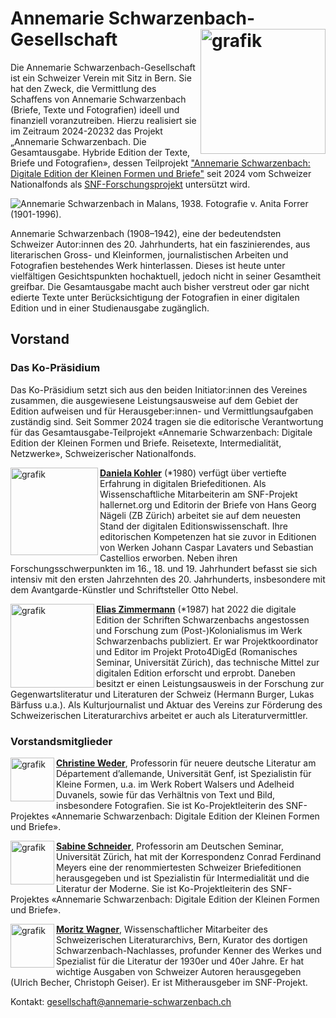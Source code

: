 <!-- Annemarie Schwarzenbach-Gesellschaft (work in progress) -->

# Annemarie Schwarzenbach-Gesellschaft <img align="right" img width="200" alt="grafik" src="https://github.com/user-attachments/assets/793a7718-004c-4a40-a60a-657a35585f05" /> 
Die Annemarie Schwarzenbach-Gesellschaft ist ein Schweizer Verein mit Sitz in Bern. Sie hat den Zweck, die Vermittlung des Schaffens von Annemarie Schwarzenbach (Briefe, Texte und Fotografien) ideell und finanziell voranzutreiben. Hierzu realisiert sie im Zeitraum  2024-20232 das Projekt „Annemarie Schwarzenbach. Die Gesamtausgabe. Hybride Edition der Texte, Briefe und Fotografien», dessen Teilprojekt ["Annemarie Schwarzenbach: Digitale Edition der Kleinen Formen und Briefe"](https://annemarie-schwarzenbach.ch) seit 2024 vom Schweizer Nationalfonds als [SNF-Forschungsprojekt](https://data.snf.ch/grants/grant/10000500) untersützt wird.  

![Annemarie Schwarzenbach in Malans, 1938. Fotografie v. Anita Forrer (1901-1996).](https://upload.wikimedia.org/wikipedia/commons/f/f8/SchwarzenbachForrer1938.jpg)

Annemarie Schwarzenbach (1908–1942), eine der bedeutendsten Schweizer Autor:innen des 20. Jahrhunderts, hat ein faszinierendes, aus literarischen Gross- und Kleinformen, journalistischen Arbeiten und Fotografien bestehendes Werk hinterlassen. Dieses ist heute unter vielfältigen Gesichtspunkten hochaktuell, jedoch nicht in seiner Gesamtheit greifbar. Die Gesamtausgabe macht auch bisher verstreut oder gar nicht edierte Texte unter Berücksichtigung der Fotografien in einer digitalen Edition und in einer Studienausgabe zugänglich. 

## Vorstand 

### Das Ko-Präsidium
Das Ko-Präsidium setzt sich aus den beiden Initiator:innen des Vereines zusammen, die ausgewiesene Leistungsausweise auf dem Gebiet der Edition aufweisen und für Herausgeber:innen- und Vermittlungsaufgaben zuständig sind. Seit Sommer 2024 tragen sie die editorische Verantwortung für das Gesamtausgabe-Teilprojekt «Annemarie Schwarzenbach: Digitale Edition der Kleinen Formen und Briefe. Reisetexte, Intermedialität, Netzwerke», Schweizerischer Nationalfonds. 


<img align="left" img width="140" alt="grafik" src="https://github.com/user-attachments/assets/b17b17a1-d4be-4d89-9122-4dc03f66293d" /> [**Daniela Kohler**](https://www.ds.uzh.ch/apps/cms/pfs/personen.php?detail=1478) (*1980) verfügt über vertiefte Erfahrung in digitalen Briefeditionen. Als Wissenschaftliche Mitarbeiterin am SNF-Projekt hallernet.org und Editorin der Briefe von Hans Georg Nägeli (ZB Zürich) arbeitet sie auf dem neuesten Stand der digitalen Editionswissenschaft. 
Ihre editorischen Kompetenzen hat sie zuvor in Editionen von Werken Johann Caspar Lavaters und Sebastian Castellios erworben. Neben ihren Forschungsschwerpunkten im 16., 18. und 19. Jahrhundert befasst sie sich intensiv mit den ersten Jahrzehnten des 20. Jahrhunderts, insbesondere mit dem Avantgarde-Künstler und Schriftsteller Otto Nebel.


<img align="left" img width="134" alt="grafik" src="https://github.com/user-attachments/assets/170bfa9e-99d2-41f7-b62c-47cfc304cfec" /> [**Elias Zimmermann**](https://www.unige.ch/lettres/alman/de/enseignants/moderne/elias-zimmermann) (*1987) hat 2022 die digitale Edition der Schriften Schwarzenbachs angestossen und Forschung zum (Post-)Kolonialismus im Werk Schwarzenbachs publiziert. Er war Projektkoordinator und Editor im Projekt Proto4DigEd (Romanisches Seminar, Universität Zürich), das technische Mittel zur digitalen Edition erforscht und erprobt.
Daneben besitzt er einen Leistungsausweis in der Forschung zur Gegenwartsliteratur und Literaturen der Schweiz (Hermann Burger, Lukas Bärfuss u.a.). Als Kulturjournalist und Aktuar des Vereins zur Förderung des Schweizerischen Literaturarchivs arbeitet er auch als Literaturvermittler.  

### Vorstandsmitglieder
<img align="left" img width="70" alt="grafik" src="https://github.com/user-attachments/assets/d58411d1-b38b-4827-8d90-205f5b51f700" /> [**Christine Weder**](https://www.unige.ch/lettres/alman/de/enseignants/moderne/cweder), Professorin für neuere deutsche Literatur am Département d’allemande, Universität Genf, ist Spezialistin für Kleine Formen, u.a. im Werk Robert Walsers und Adelheid Duvanels, sowie für das Verhältnis von Text und Bild, insbesondere Fotografien. Sie ist Ko-Projektleiterin des SNF-Projektes «Annemarie Schwarzenbach: Digitale Edition der Kleinen Formen und Briefe».

<img align="left" img width="70" alt="grafik" src="https://github.com/user-attachments/assets/d43c5aef-f90a-46a0-a354-0f770ad49cb2" /> [**Sabine Schneider**](https://www.ds.uzh.ch/apps/cms/pfs/personen.php?detail=116), Professorin am Deutschen Seminar, Universität Zürich, hat mit der Korrespondenz Conrad Ferdinand Meyers eine der renommiertesten Schweizer Briefeditionen herausgegeben und ist Spezialistin für Intermedialität und die Literatur der Moderne. Sie ist Ko-Projektleiterin des SNF-Projektes «Annemarie Schwarzenbach: Digitale Edition der Kleinen Formen und Briefe».

<img align="left" img width="70" alt="grafik" src="https://github.com/user-attachments/assets/5e8254ef-8988-4364-aeb1-5b2db2d39f11" /> [**Moritz Wagner**](https://www.nb.admin.ch/snl/de/home/ueber-uns/sla/benutzungsla/mitarbeitende.html), Wissenschaftlicher Mitarbeiter des Schweizerischen Literaturarchivs, Bern, Kurator des dortigen Schwarzenbach-Nachlasses, profunder Kenner des Werkes und Spezialist für die Literatur der 1930er und 40er Jahre. Er hat wichtige Ausgaben von Schweizer Autoren herausgegeben (Ulrich Becher, Christoph Geiser). Er ist Mitherausgeber im SNF-Projekt. 

Kontakt: <gesellschaft@annemarie-schwarzenbach.ch>

